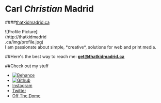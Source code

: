 # Carl *Christian* Madrid

####[thatkidmadrid.ca](https://thatkidmadrid.ca)

<div style="width: 10em">
![Profile Picture](http://thatkidmadrid.ca/img/profile.jpg)
</div>
I am passionate about simple, *creative*, solutions for web and print media.

##Here's the best way to reach me:
**[get@thatkidmadrid.ca](mailto:get@thatkidmadrid.com)**

##Check out my stuff
- [![Behance](http://thatkidmadrid.ca/img/behance.svg)](http://www.behance.net/kidmadrid)
- [![Github](http://thatkidmadrid.ca/img/github.svg)](http://www.github.com/ccmadrid)
- [Instagram](http://www.instagram.com/kidmadrid)
- [Twitter](http://www.twitter.com/thatkidmadrid)
- [Off The Dome](http://www.offthedome.ca/)
